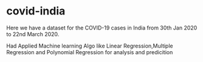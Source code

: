 # covid-india
 
Here we have a dataset for the COVID-19 cases in India from 30th Jan 2020 to 22nd March 2020.

Had Applied Machine learning Algo like Linear Regression,Multiple Regression and Polynomial Regression for 
analysis and predicition
